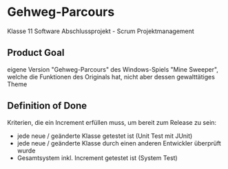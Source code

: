 # Gehweg-Parcours
Klasse 11 Software Abschlussprojekt - Scrum Projektmanagement

## Product Goal

eigene Version "Gehweg-Parcours" des Windows-Spiels "Mine Sweeper", welche die  Funktionen des Originals hat, nicht aber dessen gewalttätiges Theme

## Definition of Done

Kriterien, die ein Increment erfüllen muss, um bereit zum Release zu sein:

- jede neue / geänderte Klasse getestet ist (Unit Test mit JUnit)
- jede neue / geänderte Klasse durch einen anderen Entwickler überprüft wurde
- Gesamtsystem inkl. Increment getestet ist (System Test)
